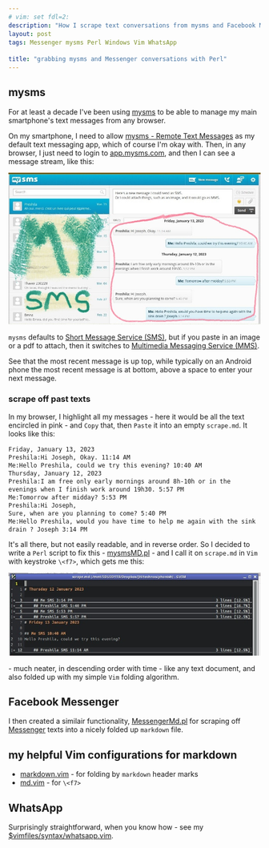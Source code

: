```yaml
---
# vim: set fdl=2:
description: "How I scrape text conversations from mysms and Facebook Messenger."
layout: post
tags: Messenger mysms Perl Windows Vim WhatsApp

title: "grabbing mysms and Messenger conversations with Perl"
---
```


## mysms
For at least a decade I've been using [mysms](https://www.mysms.com/) to be able to manage my main smartphone's text messages from any browser.

On my smartphone, I need to allow [mysms - Remote Text Messages](https://play.google.com/store/apps/details?id=com.mysms.android.sms) as my default text messaging app, which of course I'm okay with. Then, in any browser, I just need to login to [app.mysms.com](https://app.mysms.com/), and then I can see a message stream, like this:

![mysms in web browser](/assets/2023-06-03-grabbing_mysms_and_messenger_conversations_with_Perl/mysms_in_browser.jpg)

`mysms` defaults to [Short Message Service (SMS)](http://en.wikipedia.org/wiki/Short_Message_Service), but if you paste in an image or a pdf to attach, then it switches to [Multimedia Messaging Service (MMS)](http://en.wikipedia.org/wiki/Multimedia_Messaging_Service).

See that the most recent message is up top, while typically on an Android phone the most recent message is at bottom, above a space to enter your next message.

### scrape off past texts
In my browser, I highlight all my messages - here it would be all the text encircled in pink - and `Copy` that, then `Paste` it into an empty `scrape.md`. It looks like this:
```
Friday, January 13, 2023
Preshila:Hi Joseph, Okay. 11:14 AM
Me:Hello Preshila, could we try this evening? 10:40 AM
Thursday, January 12, 2023
Preshila:I am free only early mornings around 8h-10h or in the evenings when I finish work around 19h30. 5:57 PM
Me:Tomorrow after midday? 5:53 PM
Preshila:Hi Joseph,
Sure, when are you planning to come? 5:40 PM
Me:Hello Preshila, would you have time to help me again with the sink drain ? Joseph 3:14 PM
```
It's all there, but not easily readable, and in reverse order. So I decided to write a `Perl` script to fix this - [mysmsMD.pl](https://github.com/harriott/misc/blob/master/PerlTools/mysmsMD.pl) - and I call it on `scrape.md` in `Vim` with keystroke `\<f7>`, which gets me this:

![mysms messages scraped from web browser](/assets/2023-06-03-grabbing_mysms_and_messenger_conversations_with_Perl/scrape_md.jpg)

\- much neater, in descending order with time - like any text document, and also folded up with my simple `Vim` folding algorithm.

## Facebook Messenger
I then created a similair functionality, [MessengerMd.pl](https://github.com/harriott/misc/blob/master/PerlTools/MessengerMd.pl) for scraping off [Messenger](https://en.wikipedia.org/wiki/Messenger_%28software%29) texts into a nicely folded up `markdown` file.

## my helpful Vim configurations for markdown
- [markdown.vim](https://github.com/harriott/vimfiles/blob/master/ftplugin/markdown.vim) - for folding by `markdown` header marks
- [md.vim](https://github.com/harriott/vimfiles/blob/master/ftplugin/md.vim) - for `\<f7>`

## WhatsApp
Surprisingly straightforward, when you know how - see my [$vimfiles/syntax/whatsapp.vim](https://github.com/harriott/vimfiles/blob/master/syntax/whatsapp.vim).

